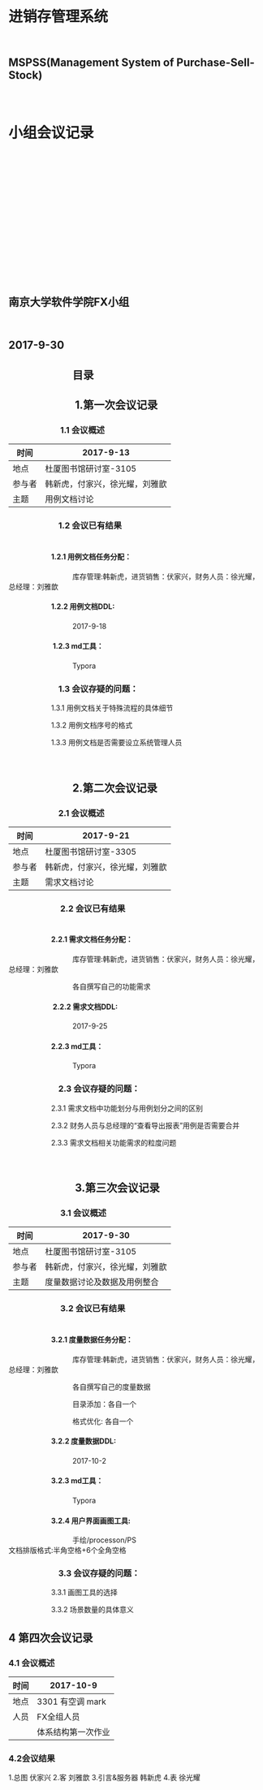 # 　　　　　　　　　　　　　　　　　　　　　　　　　　进销存管理系统<br>
## 　　　　　　　　　　　　　　　　　　　MSPSS(Management System of Purchase-Sell-Stock) <br>
# 　　　　　　　　　　　　　　　　　　　　　　　　　　小组会议记录<br>

<br>

<br>

<br>

<br>

<br>

<br>

<br>

<br>

<br>

<br>

<br>

<br>

<br>

## 　　　　　　　　　　　　　　　　　　　　　　　　　南京大学软件学院FX小组<br>

## 　　　　　　　　　　　　　　　　　　　　　　　　　　　　　2017-9-30<br>



## 　　　　　　目录







## 　　　　　　 1.第一次会议记录<br>

### 　　　　　　 1.1 会议概述<br>

| 时间   | 2017-9-13       |
| ---- | --------------- |
| 地点   | 杜厦图书馆研讨室-3105   |
| 参与者  | 韩新虎，付家兴，徐光耀，刘雅歆 |
| 主题   | 用例文档讨论          |



###  　　　　　　1.2 会议已有结果<br><br>

####  　　　　　　1.2.1 用例文档任务分配：<br>

　　　　　　　　　库存管理:韩新虎，进货销售：伏家兴，财务人员：徐光耀，总经理：刘雅歆<br>

####  　　　　　　1.2.2 用例文档DDL:<br>

　　　　　　　　　2017-9-18<br>

#### 　　　　　　 1.2.3 md工具：<br>

　　　　　　　　　Typora



###  　　　　　　1.3 会议存疑的问题：<br>

　　　　　　1.3.1 用例文档关于特殊流程的具体细节<br>

　　　　　　1.3.2 用例文档序号的格式<br>

　　　　　　1.3.3 用例文档是否需要设立系统管理人员<br><br><br>





##  　　　　　　2.第二次会议记录<br>

###  　　　　　　2.1 会议概述<br>

| 时间   | 2017-9-21       |
| ---- | --------------- |
| 地点   | 杜厦图书馆研讨室-3305   |
| 参与者  | 韩新虎，付家兴，徐光耀，刘雅歆 |
| 主题   | 需求文档讨论          |



### 　　　　　　 2.2 会议已有结果<br><br>

####  　　　　　　2.2.1 需求文档任务分配：<br>

　　　　　　　　　库存管理:韩新虎，进货销售：伏家兴，财务人员：徐光耀，总经理：刘雅歆<br>

　　　　　　　　　各自撰写自己的功能需求<br>

#### 　　　　　　 2.2.2 需求文档DDL:<br>

　　　　　　　　　2017-9-25<br>

####  　　　　　　2.2.3 md工具：<br>

　　　　　　　　　Typora



###  　　　　　　2.3 会议存疑的问题：<br>

　　　　　　2.3.1 需求文档中功能划分与用例划分之间的区别<br>

　　　　　　2.3.2 财务人员与总经理的“查看导出报表”用例是否需要合并<br>

　　　　　　2.3.3 需求文档相关功能需求的粒度问题<br><br><br>









## 　　　　　　 3.第三次会议记录<br>

### 　　　　　　 3.1 会议概述<br>

| 时间   | 2017-9-30       |
| ---- | --------------- |
| 地点   | 杜厦图书馆研讨室-3105   |
| 参与者  | 韩新虎，付家兴，徐光耀，刘雅歆 |
| 主题   | 度量数据讨论及数据及用例整合  |



### 　　　　　　 3.2 会议已有结果<br><br>

####  　　　　　　3.2.1 度量数据任务分配：<br>

　　　　　　　　　库存管理:韩新虎，进货销售：伏家兴，财务人员：徐光耀，总经理：刘雅歆<br>

　　　　　　　　　各自撰写自己的度量数据<br>

　　　　　　　　　目录添加：各自一个<br>

　　　　　　　　　格式优化:   各自一个<br>

####  　　　　　　3.2.2 度量数据DDL:<br>

　　　　　　　　　2017-10-2<br>

####  　　　　　　3.2.3 md工具：<br>

　　　　　　　　　Typora

####  　　　　　　3.2.4 用户界面画图工具:<br>

　　　　　　　　　手绘/processon/PS<br>
                  文档排版格式:半角空格+6个全角空格


###  　　　　　　3.3 会议存疑的问题：<br>

　　　　　　3.3.1 画图工具的选择<br>

　　　　　　3.3.2 场景数量的具体意义<br>



## 4 第四次会议记录

### 4.1 会议概述

| 时间   | 2017-10-9      |
| ---- | -------------- |
| 地点   | 3301  有空调 mark |
| 人员   | FX全组人员         |
|      | 体系结构第一次作业      |

### 4.2会议结果

1.总图 伏家兴
2.客 刘雅歆
3.引言&服务器 韩新虎
4.表 徐光耀













